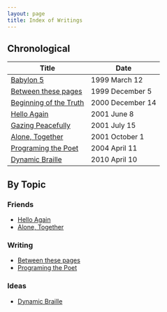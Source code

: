 ```yaml
---
layout: page
title: Index of Writings
---
```


## Chronological

Title                 | Date
 -------------------- |-------
 [Babylon 5](1999-03-12-babylon-5) | 1999 March 12
 [Between these pages](1999-12-05-between-these-pages) | 1999 December 5
 [Beginning of the Truth](2000-12-14-beginning-of-the-truth) | 2000 December 14
 [Hello Again](2001-06-08-hello-again) | 2001 June 8
 [Gazing Peacefully](2001-07-15-gazing-peacefully) | 2001 July 15 
 [Alone, Together](2001-10-01-alone,-together) | 2001 October 1 
 [Programing the Poet](2004-04-11-programing-the-poet) | 2004 April 11
 [Dynamic Braille](2010-04-10-dynamic-braille) | 2010 April 10

## By Topic

### Friends
- [Hello Again](2001-06-08-hello-again)
- [Alone, Together](2001-10-01-alone,-together)

### Writing
- [Between these pages](1999-12-05-between-these-pages)
- [Programing the Poet](2004-04-11-programing-the-poet)

### Ideas
-  [Dynamic Braille](2010-04-10-dynamic-braille)
